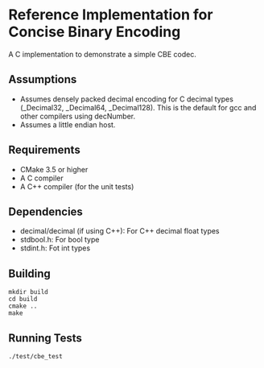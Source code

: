 Reference Implementation for Concise Binary Encoding
====================================================

A C implementation to demonstrate a simple CBE codec.


Assumptions
-----------

 * Assumes densely packed decimal encoding for C decimal types (_Decimal32, _Decimal64, _Decimal128). This is the default for gcc and other compilers using decNumber.
 * Assumes a little endian host.



Requirements
------------

  * CMake 3.5 or higher
  * A C compiler
  * A C++ compiler (for the unit tests)



Dependencies
------------

 * decimal/decimal (if using C++): For C++ decimal float types
 * stdbool.h: For bool type
 * stdint.h: Fot int types



Building
--------

    mkdir build
    cd build
    cmake ..
    make



Running Tests
-------------

    ./test/cbe_test
